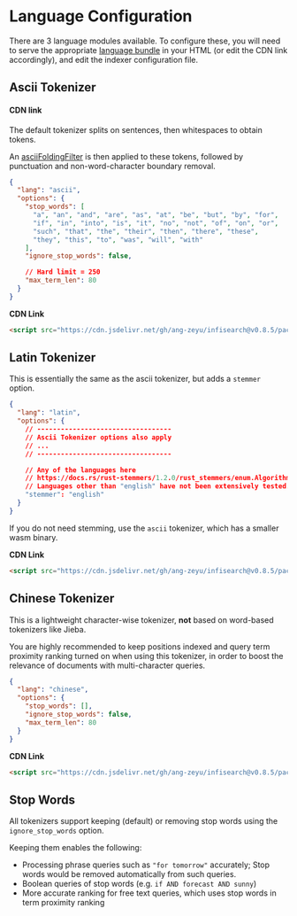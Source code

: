 # Language Configuration

There are 3 language modules available. To configure these, you will need to serve the appropriate [language bundle](./getting_started.md#hosting-the-files) in your HTML (or edit the CDN link accordingly), and edit the indexer configuration file.

## Ascii Tokenizer

#### CDN link

The default tokenizer splits on sentences, then whitespaces to obtain tokens.

An [asciiFoldingFilter](https://github.com/tantivy-search/tantivy/blob/main/src/tokenizer/ascii_folding_filter.rs) is then applied to these tokens, followed by punctuation and non-word-character boundary removal.

```json
{
  "lang": "ascii",
  "options": {
    "stop_words": [
      "a", "an", "and", "are", "as", "at", "be", "but", "by", "for",
      "if", "in", "into", "is", "it", "no", "not", "of", "on", "or",
      "such", "that", "the", "their", "then", "there", "these",
      "they", "this", "to", "was", "will", "with"
    ],
    "ignore_stop_words": false,

    // Hard limit = 250
    "max_term_len": 80
  }
}
```

**CDN Link**

```html
<script src="https://cdn.jsdelivr.net/gh/ang-zeyu/infisearch@v0.8.5/packages/search-ui/dist/search-ui.ascii.bundle.js"></script>
```

## Latin Tokenizer

This is essentially the same as the ascii tokenizer, but adds a `stemmer` option.

```json
{
  "lang": "latin",
  "options": {
    // ----------------------------------
    // Ascii Tokenizer options also apply
    // ...
    // ----------------------------------

    // Any of the languages here
    // https://docs.rs/rust-stemmers/1.2.0/rust_stemmers/enum.Algorithm.html
    // Languages other than "english" have not been extensively tested. Use with caution!
    "stemmer": "english"
  }
}
```

If you do not need stemming, use the `ascii` tokenizer, which has a smaller wasm binary.

**CDN Link**

```html
<script src="https://cdn.jsdelivr.net/gh/ang-zeyu/infisearch@v0.8.5/packages/search-ui/dist/search-ui.latin.bundle.js"></script>
```

## Chinese Tokenizer

This is a lightweight character-wise tokenizer, **not** based on word-based tokenizers like Jieba.

You are highly recommended to keep positions indexed and query term proximity ranking turned on when using this tokenizer, in order to boost the relevance of documents with multi-character queries.

```json
{
  "lang": "chinese",
  "options": {
    "stop_words": [],
    "ignore_stop_words": false,
    "max_term_len": 80
  }
}
```

**CDN Link**

```html
<script src="https://cdn.jsdelivr.net/gh/ang-zeyu/infisearch@v0.8.5/packages/search-ui/dist/search-ui.chinese.bundle.js"></script>
```

## Stop Words

All tokenizers support keeping (default) or removing stop words using the `ignore_stop_words` option.

Keeping them enables the following:
- Processing phrase queries such as `"for tomorrow"` accurately; Stop words would be removed automatically from such queries.
- Boolean queries of stop words (e.g. `if AND forecast AND sunny`)
- More accurate ranking for free text queries, which uses stop words in term proximity ranking
